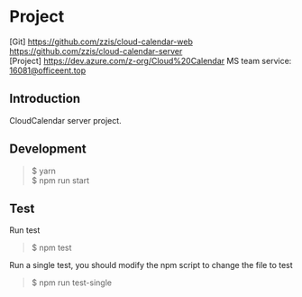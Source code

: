 # Project

[Git] https://github.com/zzis/cloud-calendar-web  https://github.com/zzis/cloud-calendar-server   
[Project] https://dev.azure.com/z-org/Cloud%20Calendar
MS team service: 16081@officeent.top


## Introduction
CloudCalendar server project.

## Development
>$ yarn   
>$ npm run start

## Test
Run test
>$ npm test

Run a single test, you should modify the npm script to change the file to test
>$ npm run test-single